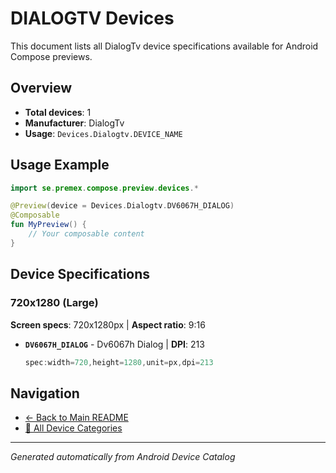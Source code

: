 # DIALOGTV Devices

This document lists all DialogTv device specifications available for Android Compose previews.

## Overview

- **Total devices**: 1
- **Manufacturer**: DialogTv
- **Usage**: `Devices.Dialogtv.DEVICE_NAME`

## Usage Example

```kotlin
import se.premex.compose.preview.devices.*

@Preview(device = Devices.Dialogtv.DV6067H_DIALOG)
@Composable
fun MyPreview() {
    // Your composable content
}
```

## Device Specifications

### 720x1280 (Large)

**Screen specs**: 720x1280px | **Aspect ratio**: 9:16

- **`DV6067H_DIALOG`** - Dv6067h Dialog | **DPI**: 213
  ```kotlin
  spec:width=720,height=1280,unit=px,dpi=213
  ```

## Navigation

- [← Back to Main README](../../README.md)
- [📱 All Device Categories](../README.md)

---
*Generated automatically from Android Device Catalog*

